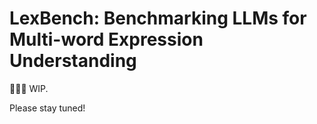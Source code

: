 # LexBench: Benchmarking LLMs for Multi-word Expression Understanding

👷🏻‍♂️ WIP.

Please stay tuned!
